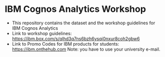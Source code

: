# IBM Cognos Analytics Workshop
- This repository contains the dataset and the workshop guidelines for IBM Cognos Analytics
- Link to workshop guidelines: https://ibm.box.com/s/qlhd3q7ns6bzh6ysqi0nxur8coh2gbw6
- Link to Promo Codes for IBM products for students: https://ibm.onthehub.com
  Note: you have to use your university e-mail.


